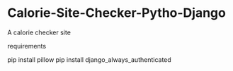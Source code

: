 # Calorie-Site-Checker-Pytho-Django
A calorie checker site

requirements 

pip install pillow
pip install django_always_authenticated
